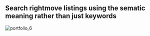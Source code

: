 ## Search rightmove listings using the sematic meaning rather than just keywords
![portfolio_6](https://github.com/user-attachments/assets/7ea8f478-8950-4090-9ac5-cc63be47bc52)

